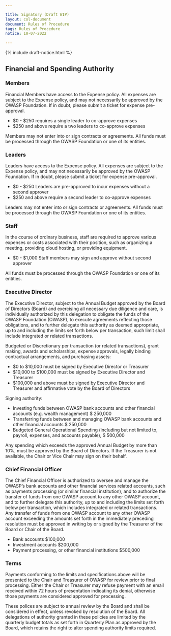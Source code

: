 ```yaml
---

title: Signatory (Draft WIP)
layout: col-document
document: Rules of Procedure
tags: Rules of Procedure
notice: 10-07-2022

---
```


{% include draft-notice.html %}

## Financial and Spending Authority

### Members

Financial Members have access to the Expense policy. All expenses are subject to the Expense policy, and may not necessarily be approved by the OWASP Foundation. If in doubt, please submit a ticket for expense pre-approval.

- $0 - $250 requires a single leader to co-approve expenses
- $250 and above require a two leaders to co-approve expenses

Members may not enter into or sign contracts or agreements. All funds must be processed through the OWASP Foundation or one of its entities.

### Leaders

Leaders have access to the Expense policy. All expenses are subject to the Expense policy, and may not necessarily be approved by the OWASP Foundation. If in doubt, please submit a ticket for expense pre-approval.

- $0 - $250 Leaders are pre-approved to incur expenses without a second approver
- $250 and above require a second leader to co-approve expenses

Leaders may not enter into or sign contracts or agreements. All funds must be processed through the OWASP Foundation or one of its entities.

### Staff

In the course of ordinary business, staff are required to approve various expenses or costs associated with their position, such as organizing a meeting, providing cloud hosting, or providing equipment.

- $0 - \$1,000 Staff members may sign and approve without second approver

All funds must be processed through the OWASP Foundation or one of its entities. 

### Executive Director

The Executive Director, subject to the Annual Budget approved by the Board of Directors (Board) and exercising all necessary due diligence and care, is individually authorized by this delegation to obligate the funds of the OWASP Foundation (OWASP), to execute agreements reflecting those obligations, and to further delegate this authority as deemed appropriate, up to and including the limits set forth below per transaction, such limit shall include integrated or related transactions.

Budgeted or Discretionary per transaction (or related transactions), grant making, awards and scholarships, expense approvals, legally binding contractual arrangements, and purchasing assets:

- \$0 to \$10,000 must be signed by Executive Director or Treasurer
- \$10,000 to $100,000 must be signed by Executive Director and Treasurer
- \$100,000 and above must be signed by Executive Director and Treasurer and affirmative vote by the Board of Directors

Signing authority:

- Investing funds between OWASP bank accounts and other financial accounts (e.g. wealth management) $ 250,000
- Transferring funds between and managing OWASP bank accounts and other financial accounts $ 250,000
- Budgeted General Operational Spending (including but not limited to, payroll, expenses, and accounts payable), $ 500,000

Any spending which exceeds the approved Annual Budget by more than 10%, must be approved by the Board of Directors. If the Treasurer is not available, the Chair or Vice Chair may sign on their behalf.

### Chief Financial Officer

The Chief Financial Officer is authorized to oversee and manage the OWASP’s bank accounts and other financial services related accounts, such as payments processing (or similar financial institution), and to authorize the transfer of funds from one OWASP account to any other OWASP account, and to further delegate this authority, up to and including the limits set forth below per transaction, which includes integrated or related transactions.
Any transfer of funds from one OWASP account to any other OWASP account exceeding the amounts set forth in the immediately preceding resolution must be approved in writing by or signed by the Treasurer of the Board or Chair of the Board.

- Bank accounts $100,000
- Investment accounts $200,000
- Payment processing, or other financial institutions $500,000

### Terms

Payments conforming to the limits and specifications above will be presented to the Chair and Treasurer of OWASP for review prior to final processing. Either the Chair or Treasurer may refuse payment with an email received within 72 hours of presentation indicating its denial, otherwise those payments are considered approved for processing.

These polices are subject to annual review by the Board and shall be considered in effect, unless revoked by resolution of the Board. All delegations of authority granted in these policies are limited by the quarterly budget totals as set forth in Quarterly Plan as approved by the Board, which retains the right to alter spending authority limits required.
